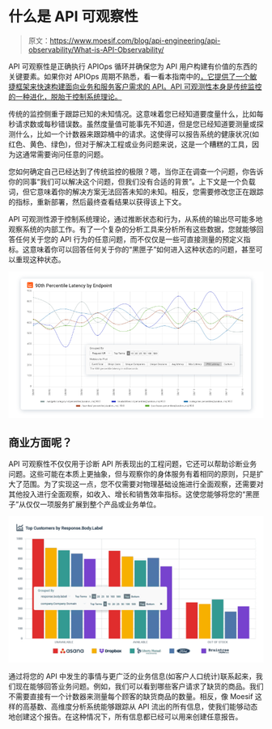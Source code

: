 # 什么是 API 可观察性

> 原文：<https://www.moesif.com/blog/api-engineering/api-observability/What-is-API-Observability/>

API 可观察性是正确执行 APIOps 循环并确保您为 API 用户构建有价值的东西的关键要素。如果你对 APIOps 周期不熟悉，看一看本指南中的[，它提供了一个敏捷框架来快速构建面向业务和服务客户需求的 API。API 可观测性本身是传统监控的一种进化，脱胎于控制系统理论。](https://www.apiopscycles.com/)

传统的监控侧重于跟踪已知的未知情况。这意味着您已经知道要度量什么，比如每秒请求数或每秒错误数。虽然度量值可能事先不知道，但是您已经知道要测量或探测什么，比如一个计数器来跟踪桶中的请求。这使得可以报告系统的健康状况(如红色、黄色、绿色)，但对于解决工程或业务问题来说，这是一个糟糕的工具，因为这通常需要询问任意的问题。

您如何确定自己已经达到了传统监控的极限？嗯，当你正在调查一个问题，你告诉你的同事“我们可以解决这个问题，但我们没有合适的背景”。上下文是一个负载词，但它意味着你的解决方案无法回答未知的未知。相反，您需要修改您正在跟踪的指标，重新部署，然后最终查看结果以获得该上下文。

API 可观测性源于控制系统理论，通过推断状态和行为，从系统的输出尽可能多地观察系统的内部工作。有了一个复杂的分析工具来分析所有这些数据，您就能够回答任何关于您的 API 行为的任意问题，而不仅仅是一些可直接测量的预定义指标。这意味着你可以回答任何关于你的“黑匣子”如何进入这种状态的问题，甚至可以重现这种状态。

![API Metrics](img/1f5a1d7df40bdee9162936f47b9c18f4.png)

## 商业方面呢？

API 可观察性不仅仅用于诊断 API 所表现出的工程问题，它还可以帮助诊断业务问题。这些可能在本质上更抽象，但与观察你的身体服务有着相同的原则，只是扩大了范围。为了实现这一点，您不仅需要对物理基础设施进行全面观察，还需要对其他投入进行全面观察，如收入、增长和销售效率指标。这使您能够将您的“黑匣子”从仅仅一项服务扩展到整个产品或业务单位。

![API Payload Analytics](img/4d10c85a8232aa0c8a0a3141bedf11a4.png)

通过将您的 API 中发生的事情与更广泛的业务信息(如客户人口统计)联系起来，我们现在能够回答业务问题。例如，我们可以看到哪些客户请求了缺货的商品。我们不需要直接有一个计数器来测量每个顾客的缺货商品的数量。相反，像 Moesif 这样的高基数、高维度分析系统能够跟踪从 API 流出的所有信息，使我们能够动态地创建这个报告。在这种情况下，所有信息都已经可以用来创建任意报告。